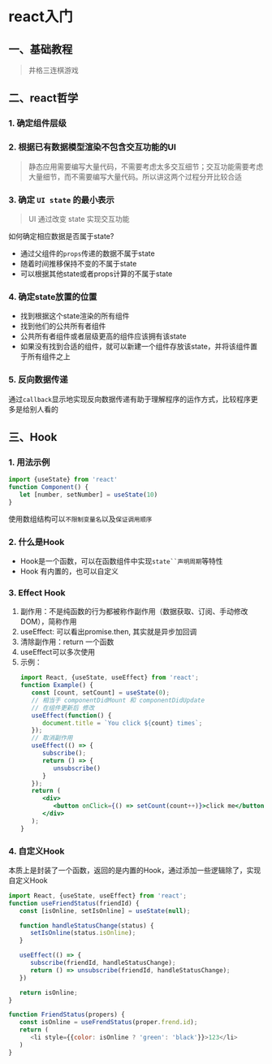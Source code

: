 # react入门
## 一、基础教程
> 井格三连棋游戏

## 二、react哲学
### 1. 确定组件层级
### 2. 根据已有数据模型渲染不包含交互功能的UI
   > 静态应用需要编写大量代码，不需要考虑太多交互细节；交互功能需要考虑大量细节，而不需要编写大量代码。所以讲这两个过程分开比较合适
### 3. 确定 `UI state` 的最小表示
   > UI 通过改变 state 实现交互功能

   如何确定相应数据是否属于state?
   - 通过父组件的`props`传递的数据不属于state
   - 随着时间推移保持不变的不属于state
   - 可以根据其他state或者props计算的不属于state
### 4. 确定state放置的位置
- 找到根据这个state渲染的所有组件
- 找到他们的公共所有者组件
- 公共所有者组件或者层级更高的组件应该拥有该state
- 如果没有找到合适的组件，就可以新建一个组件存放该state，并将该组件置于所有组件之上

### 5. 反向数据传递
通过`callback`显示地实现反向数据传递有助于理解程序的运作方式，比较程序更多是给别人看的

## 三、Hook
### 1. 用法示例
```js
import {useState} from 'react'
function Component() {
   let [number, setNumber] = useState(10)
}
```
使用数组结构可以`不限制变量名`以及`保证调用顺序`

### 2. 什么是Hook
- Hook是一个函数，可以在函数组件中实现`state``声明周期`等特性
- Hook 有内置的，也可以自定义

### 3. Effect Hook
1. 副作用：不是纯函数的行为都被称作副作用（数据获取、订阅、手动修改DOM），简称作用
2. useEffect: 可以看出promise.then, 其实就是异步加回调
3. 清除副作用：return 一个函数
4. useEffect可以多次使用
5. 示例：
   ```jsx
   import React, {useState, useEffect} from 'react';
   function Example() {
      const [count, setCount] = useState(0);
      // 相当于 componentDidMount 和 componentDidUpdate
      // 在组件更新后 修改
      useEffect(function() {
         document.title = `You click ${count} times`;
      });
      // 取消副作用
      useEffect(() => {
         subscribe();
         return () => {
            unsubscribe()
         }
      });
      return (
         <div>
            <button onClick={() => setCount(count++)}>click me</button>
         </div>
      );
   }
   ```

### 4. 自定义Hook
本质上是封装了一个函数，返回的是内置的Hook，通过添加一些逻辑除了，实现自定义Hook
```js
import React, {useState, useEffect} from 'react';
function useFriendStatus(friendId) {
   const [isOnline, setIsOnline] = useState(null);

   function handleStatusChange(status) {
      setIsOnline(status.isOnline);
   }

   useEffect(() => {
      subscribe(friendId, handleStatusChange);
      return () => unsubscribe(friendId, handleStatusChange);
   })

   return isOnline;
}

function FriendStatus(propers) {
   const isOnline = useFrendStatus(proper.frend.id);
   return (
      <li style={{color: isOnline ? 'green': 'black'}}>123</li>
   )
}
```